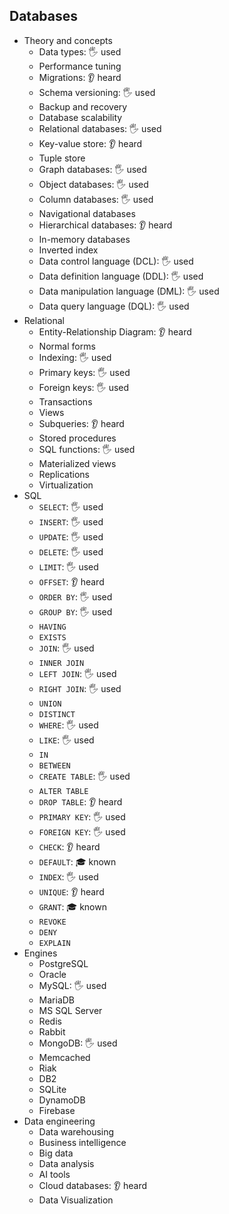 ## Databases

- Theory and concepts
  - Data types: 🖐️ used
  - Performance tuning
  - Migrations: 👂 heard
  - Schema versioning: 🖐️ used
  - Backup and recovery
  - Database scalability
  - Relational databases: 🖐️ used
  - Key-value store: 👂 heard
  - Tuple store
  - Graph databases: 🖐️ used
  - Object databases: 🖐️ used
  - Column databases: 🖐️ used
  - Navigational databases
  - Hierarchical databases: 👂 heard
  - In-memory databases
  - Inverted index
  - Data control language (DCL): 🖐️ used
  - Data definition language (DDL): 🖐️ used
  - Data manipulation language (DML): 🖐️ used
  - Data query language (DQL): 🖐️ used
- Relational
  - Entity-Relationship Diagram: 👂 heard
  - Normal forms
  - Indexing: 🖐️ used
  - Primary keys: 🖐️ used
  - Foreign keys: 🖐️ used
  - Transactions
  - Views
  - Subqueries: 👂 heard
  - Stored procedures
  - SQL functions: 🖐️ used
  - Materialized views
  - Replications
  - Virtualization
- SQL
  - `SELECT`: 🖐️ used
  - `INSERT`: 🖐️ used
  - `UPDATE`: 🖐️ used
  - `DELETE`: 🖐️ used
  - `LIMIT`: 🖐️ used
  - `OFFSET`: 👂 heard
  - `ORDER BY`: 🖐️ used
  - `GROUP BY`: 🖐️ used
  - `HAVING`
  - `EXISTS`
  - `JOIN`: 🖐️ used
  - `INNER JOIN`
  - `LEFT JOIN`: 🖐️ used
  - `RIGHT JOIN`: 🖐️ used
  - `UNION`
  - `DISTINCT`
  - `WHERE`: 🖐️ used
  - `LIKE`: 🖐️ used
  - `IN`
  - `BETWEEN`
  - `CREATE TABLE`: 🖐️ used
  - `ALTER TABLE`
  - `DROP TABLE`: 👂 heard
  - `PRIMARY KEY`: 🖐️ used
  - `FOREIGN KEY`: 🖐️ used
  - `CHECK`: 👂 heard
  - `DEFAULT`: 🎓 known
  - `INDEX`: 🖐️ used
  - `UNIQUE`: 👂 heard
  - `GRANT`: 🎓 known
  - `REVOKE`
  - `DENY`
  - `EXPLAIN`
- Engines
  - PostgreSQL
  - Oracle
  - MySQL: 🖐️ used
  - MariaDB
  - MS SQL Server
  - Redis
  - Rabbit
  - MongoDB: 🖐️ used
  - Memcached
  - Riak
  - DB2
  - SQLite
  - DynamoDB
  - Firebase
- Data engineering
  - Data warehousing
  - Business intelligence
  - Big data
  - Data analysis
  - AI tools
  - Cloud databases: 👂 heard
  - Data Visualization

